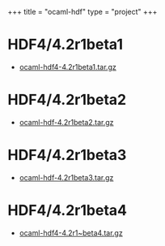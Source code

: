 +++
title = "ocaml-hdf"
type = "project"
+++

# HDF4/4.2r1beta1
* [ocaml-hdf4-4.2r1beta1.tar.gz](/ocaml-hdf/HDF4/4.2r1beta1/ocaml-hdf4-4.2r1beta1.tar.gz)

# HDF4/4.2r1beta2
* [ocaml-hdf-4.2r1beta2.tar.gz](/ocaml-hdf/HDF4/4.2r1beta2/ocaml-hdf-4.2r1beta2.tar.gz)

# HDF4/4.2r1beta3
* [ocaml-hdf-4.2r1beta3.tar.gz](/ocaml-hdf/HDF4/4.2r1beta3/ocaml-hdf-4.2r1beta3.tar.gz)

# HDF4/4.2r1beta4
* [ocaml-hdf4-4.2r1~beta4.tar.gz](/ocaml-hdf/HDF4/4.2r1beta4/ocaml-hdf4-4.2r1~beta4.tar.gz)
